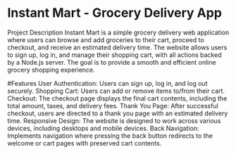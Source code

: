 # Instant Mart - Grocery Delivery App
Project Description
Instant Mart is a simple grocery delivery web application where users can browse and add groceries to their cart, proceed to checkout, and receive an estimated delivery time. The website allows users to sign up, log in, and manage their shopping cart, with all actions backed by a Node.js server. The goal is to provide a smooth and efficient online grocery shopping experience.

#Features
User Authentication: Users can sign up, log in, and log out securely.
Shopping Cart: Users can add or remove items to/from their cart.
Checkout: The checkout page displays the final cart contents, including the total amount, taxes, and delivery fees.
Thank You Page: After successful checkout, users are directed to a thank you page with an estimated delivery time.
Responsive Design: The website is designed to work across various devices, including desktops and mobile devices.
Back Navigation: Implements navigation where pressing the back button redirects to the welcome or cart pages with preserved cart contents.

